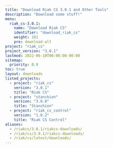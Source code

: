 ```yaml
---
title: "Download Riak CS 3.0.1 and Other Tools"
description: "Download some stuff!"
menu:
  riak_cs-3.0.1:
    name: "Download Riak CS"
    identifier: "download_riak_cs"
    weight: 101
    pre: download-alt
project: "riak_cs"
project_version: "3.0.1"
lastmod: 2022-06-10T00:00:00-00:00
sitemap:
  priority: 0.9
toc: true
layout: downloads
listed_projects:
  - project: "riak_cs"
    version: "3.0.1"
    title: "Riak CS"
  - project: "stanchion"
    version: "3.0.0"
    title: "Stanchion"
  - project: "riak_cs_control"
    version: "1.0.2"
    title: "Riak CS Control"
aliases:
  - /riakcs/3.0.1/riakcs-downloads/
  - /riak/cs/3.0.1/riakcs-downloads/
  - /riak/cs/latest/downloads/
---
```

